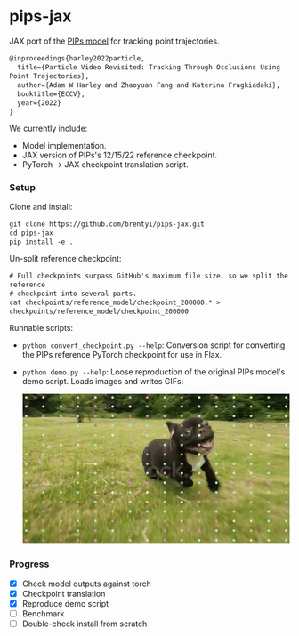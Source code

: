 # pips-jax

JAX port of the [PIPs model](https://github.com/aharley/pips) for tracking point
trajectories.

```
@inproceedings{harley2022particle,
  title={Particle Video Revisited: Tracking Through Occlusions Using Point Trajectories},
  author={Adam W Harley and Zhaoyuan Fang and Katerina Fragkiadaki},
  booktitle={ECCV},
  year={2022}
}
```

We currently include:

- Model implementation.
- JAX version of PIPs's 12/15/22 reference checkpoint.
- PyTorch -> JAX checkpoint translation script.

### Setup

Clone and install:

```
git clone https://github.com/brentyi/pips-jax.git
cd pips-jax
pip install -e .
```

Un-split reference checkpoint:

```
# Full checkpoints surpass GitHub's maximum file size, so we split the reference
# checkpoint into several parts.
cat checkpoints/reference_model/checkpoint_200000.* > checkpoints/reference_model/checkpoint_200000
```

Runnable scripts:

- `python convert_checkpoint.py --help`: Conversion script for converting the
  PIPs reference PyTorch checkpoint for use in Flax.
- `python demo.py --help`: Loose reproduction of the original PIPs model's demo
  script. Loads images and writes GIFs:

  ![demo_image_000](./demo_out/demo_000.gif)

### Progress

- [x] Check model outputs against torch
- [x] Checkpoint translation
- [x] Reproduce demo script
- [ ] Benchmark
- [ ] Double-check install from scratch
